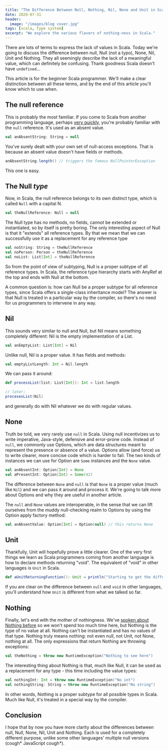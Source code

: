 ```yaml
---
title: "The Difference Between Null, Nothing, Nil, None and Unit in Scala"
date: 2020-07-31
header:
  image: "/images/blog cover.jpg"
tags: [scala, type system]
excerpt: "We explore the various flavors of nothing-ness in Scala."
---
```


There are lots of terms to express the lack of values in Scala. Today we're going to discuss the difference between null, Null (not a typo), None, Nil, Unit and Nothing. They all seemingly describe the lack of a meaningful value, which can definitely be confusing. Thank goodness Scala doesn't have `undefined`...

This article is for the beginner Scala programmer. We'll make a clear distinction between all these terms, and by the end of this article you'll know which to use when.


## The null reference
This is probably the most familiar. If you come to Scala from another programming language, perhaps <a href="rockthejvm.com/p/scala-at-light-speed">very quickly</a>, you're probably familiar with the `null` reference. It's used as an absent value.

```scala
val anAbsentString: String = null
```

You've surely dealt with your own set of null-access exceptions. That is because an absent value doesn't have fields or methods.

```scala
anAbsentString.length() // triggers the famous NullPointerException
```

This one is easy.

## The Null <em>type</em>

Now, in Scala, the null reference belongs to its own distinct type, which is called `Null` with a capital N.

```scala
val theNullReference: Null = null
```

The Null type has no methods, no fields, cannot be extended or instantiated, so by itself is pretty boring. The only interesting aspect of Null is that it "extends" all reference types. By that we mean that we can successfully use it as a replacement for any reference type

```scala
val noString: String = theNullReference
val noPerson: Person = theNullReference
val noList: List[Int] = theNullReference
```

So from the point of view of subtyping, Null is a proper subtype of all reference types. In Scala, the reference type hierarchy starts with AnyRef at the top and ends with Null at the bottom.

A common question is: how can Null be a proper subtype for all reference types, since Scala offers a single-class inheritance model? The answer is that Null is treated in a particular way by the compiler, so there's no need for us programmers to intervene in any way.

## Nil

This sounds very similar to null and Null, but Nil means something completely different: Nil is the empty implementation of a List.

```scala
val anEmptyList: List[Int] = Nil
```

Unlike null, Nil is a proper value. It has fields and methods:

```scala
val emptyListLength: Int = Nil.length
```

We can pass it around:

```scala
def processList(list: List[Int]): Int = list.length

// later:
procesesList(Nil)
```

and generally do with Nil whatever we do with regular values.

## None

Truth be told, we very rarely use `null` in Scala. Using null incentivizes us to write imperative, Java-style, defensive and error-prone code. Instead of `null`, we commonly use Options, which are data structures meant to represent the presence or absence of a value. Options allow (and force) us to write clearer, more concise code which is harder to fail. The two kinds of instances we can use for Option are `Some` instances and the `None` value.

```scala
val anAbsentInt: Option[Int] = None
val aPresentInt: Option[Int] = Some(42)
```

The difference between `None` and `null` is that `None` is a proper value (much like `Nil`) and we can pass it around and process it. We're going to talk more about Options and why they are useful in another article.

The `null` and `None` values are interoperable, in the sense that we can lift ourselves from the muddy null-checking realm to Options by using the Option apply factory method:

```scala
val anAbsentValue: Option[Int] = Option(null) // this returns None
```

## Unit

Thankfully, Unit will hopefully prove a little clearer. One of the very first things we learn as Scala programmers coming from another language is how to declare methods returning "void". The equivalent of "void" in other languages is `Unit` in Scala.

```scala
def aUnitReturningFunction(): Unit = println("Starting to get the difference!")
```

If you are clear on the difference between `null` and `void` in other languages, you'll understand how `Unit` is different from what we talked so far.

## Nothing

Finally, let's end with the mother of nothingness. We've <a href="https://rockthejvm.com/blog/much-ado-about-nothing">spoken about Nothing before</a> so we won't spend too much time here, but Nothing is the type of no value at all. Nothing can't be instantiated and has no values of that type. Nothing truly means nothing: not even null, not Unit, not None, nothing at all. The only expressions that return Nothing are throwing exceptions:

```scala
val theNothing = throw new RuntimeException("Nothing to see here")
```

The interesting thing about Nothing is that, much like Null, it can be used as a replacement for any type - this time including the value types:

```scala
val nothingInt: Int = throw new RuntimeException("No int")
val nothingString: String = throw new RuntimeException("No string")
```

In other words, Nothing is a proper subtype for all possible types in Scala. Much like Null, it's treated in a special way by the compiler.

## Conclusion

I hope that by now you have more clarity about the differences between null, Null, None, Nil, Unit and Nothing. Each is used for a completely different purpose, unlike some other languages' multiple null versions (cough* JavaScript cough*).